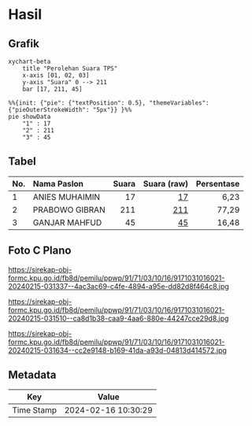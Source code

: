 # Hasil

## Grafik

```mermaid
xychart-beta
    title "Perolehan Suara TPS"
    x-axis [01, 02, 03]
    y-axis "Suara" 0 --> 211
    bar [17, 211, 45]
```

```mermaid
%%{init: {"pie": {"textPosition": 0.5}, "themeVariables": {"pieOuterStrokeWidth": "5px"}} }%%
pie showData
    "1" : 17
    "2" : 211
    "3" : 45
```

## Tabel

| No. | Nama Paslon    | Suara | Suara (raw) | Persentase |
|:--- |:-------------- | -----:| -----------:| ----------:|
| 1   | ANIES MUHAIMIN | 17    | [17][p-1]   | 6,23       |
| 2   | PRABOWO GIBRAN | 211   | [211][p-2]  | 77,29      |
| 3   | GANJAR MAHFUD  | 45    | [45][p-3]   | 16,48      |


[p-1]: https://github.com/gigit-pemilu/pemilu-2024-91-papua/blob/main/pilpres/hitung-suara/sub/91-papua/sub/71-kota-jayapura/sub/03-abepura/sub/1016-way-mhorock/sub/021-tps/sub/paslon-1.txt
[p-2]: https://github.com/gigit-pemilu/pemilu-2024-91-papua/blob/main/pilpres/hitung-suara/sub/91-papua/sub/71-kota-jayapura/sub/03-abepura/sub/1016-way-mhorock/sub/021-tps/sub/paslon-2.txt
[p-3]: https://github.com/gigit-pemilu/pemilu-2024-91-papua/blob/main/pilpres/hitung-suara/sub/91-papua/sub/71-kota-jayapura/sub/03-abepura/sub/1016-way-mhorock/sub/021-tps/sub/paslon-3.txt

## Foto C Plano

https://sirekap-obj-formc.kpu.go.id/fb8d/pemilu/ppwp/91/71/03/10/16/9171031016021-20240215-031337--4ac3ac69-c4fe-4894-a95e-dd82d8f464c8.jpg

https://sirekap-obj-formc.kpu.go.id/fb8d/pemilu/ppwp/91/71/03/10/16/9171031016021-20240215-031510--ca8d1b38-caa9-4aa6-880e-44247cce29d8.jpg

https://sirekap-obj-formc.kpu.go.id/fb8d/pemilu/ppwp/91/71/03/10/16/9171031016021-20240215-031634--cc2e9148-b169-41da-a93d-04813d414572.jpg


## Metadata

| Key        | Value               |
| ---------- | ------------------- |
| Time Stamp | 2024-02-16 10:30:29 |



